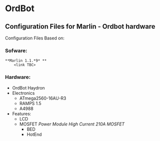 # OrdBot
## Configuration Files for Marlin - Ordbot hardware 

Configuration Files Based on:

###  Sofware: 
    **Marlin 1.1.*9* ** 
        <link TBC>    
###  Hardware: 
   
- OrdBot Haydron <link TBC> 
- Electronics 
  - ATmega2560-16AU-R3
  - RAMPS 1.5 <link TBC>
  - A4988
- Features: 
  - LCD <link TBC>
  - MOSFET *Power Module High Current 210A MOSFET*
    - BED 
    - HotEnd <Link TBC>

   
    
    

